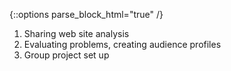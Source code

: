 {::options parse_block_html="true" /}
<section class="accordion-wrapper">

<!-- <div class="accordion-title js-trigger-content-toggle">
Topic: UX & Accessibility
</div> -->

1. Sharing web site analysis
1. Evaluating problems, creating audience profiles
1. Group project set up

<!-- {::options parse_block_html="true" /}
<div class="accordion-title has-no-content js-content-toggle-ignore">

Slides

[PDF](files/w07-.min.pdf){:target="_blank"} ( KB)

</div>

<div class="accordion-title js-trigger-content-toggle">
Links + Resources
</div>

<div class="accordion-title js-trigger-content-toggle">
Homework
</div> -->

</section>
